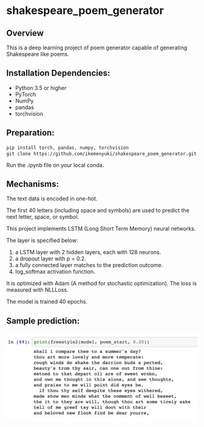 # shakespeare_poem_generator

## Overview
This is a deep learning project of poem generator capable of generating Shakespeare like poems.

## Installation Dependencies:
- Python 3.5 or higher
- PyTorch
- NumPy
- pandas
- torchvision

## Preparation:
```
pip install torch, pandas, numpy, torchvision
git clone https://github.com/ikemenyuki/shakespeare_poem_generator.git
```

Run the .ipynb file on your local conda.

## Mechanisms:
The text data is encoded in one-hot.

The first 40 letters (including space and symbols) are used to predict the next letter, space, or symbol.

This project implements LSTM (Long Short Term Memory) neural networks.

The layer is specified below:
1. a LSTM layer with 2 hidden layers, each with 128 neurons.
2. a dropout layer with p = 0.2.
3. a fully connected layer matches to the prediction outcome.
6. log_softmax activation function.

It is optimized with Adam (A method for stochastic optimization). The loss is measured with NLLLoss.

The model is trained 40 epochs.

## Sample prediction:
![alt text](source/sample_outcome.png)
